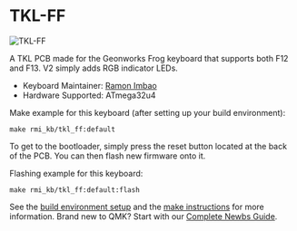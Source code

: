 # TKL-FF

![TKL-FF](https://i.imgur.com/GJCo3F5l.png)

A TKL PCB made for the Geonworks Frog keyboard that supports both F12 and F13. V2 simply adds RGB indicator LEDs.

* Keyboard Maintainer: [Ramon Imbao](https://github.com/ramonimbao)
* Hardware Supported: ATmega32u4

Make example for this keyboard (after setting up your build environment):

    make rmi_kb/tkl_ff:default
    
To get to the bootloader, simply press the reset button located at the back of the PCB. You can then flash new firmware onto it.

Flashing example for this keyboard:

    make rmi_kb/tkl_ff:default:flash

See the [build environment setup](https://docs.qmk.fm/#/getting_started_build_tools) and the [make instructions](https://docs.qmk.fm/#/getting_started_make_guide) for more information. Brand new to QMK? Start with our [Complete Newbs Guide](https://docs.qmk.fm/#/newbs).
